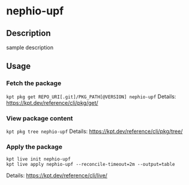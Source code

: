 # nephio-upf

## Description
sample description

## Usage

### Fetch the package
`kpt pkg get REPO_URI[.git]/PKG_PATH[@VERSION] nephio-upf`
Details: https://kpt.dev/reference/cli/pkg/get/

### View package content
`kpt pkg tree nephio-upf`
Details: https://kpt.dev/reference/cli/pkg/tree/

### Apply the package
```
kpt live init nephio-upf
kpt live apply nephio-upf --reconcile-timeout=2m --output=table
```
Details: https://kpt.dev/reference/cli/live/
